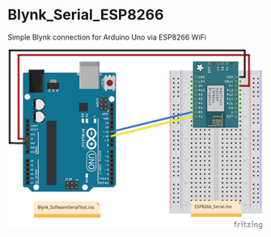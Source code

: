 # Blynk_Serial_ESP8266
Simple Blynk connection for Arduino Uno via ESP8266 WiFi

![Fritzing](./img/basic.png)

